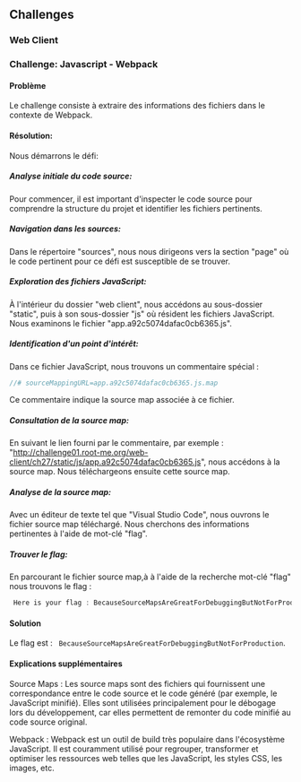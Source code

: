 ## Challenges

### Web Client

### Challenge: Javascript - Webpack

#### Problème

Le challenge consiste à extraire des informations des fichiers dans le contexte de Webpack.
#### Résolution: 

Nous démarrons le défi:

##### Analyse initiale du code source:

Pour commencer, il est important d'inspecter le code source pour comprendre la structure du projet et identifier les fichiers pertinents.

##### Navigation dans les sources:

Dans le répertoire "sources", nous nous dirigeons vers la section "page" où le code pertinent pour ce défi est susceptible de se trouver.

##### Exploration des fichiers JavaScript:

À l'intérieur du dossier "web client", nous accédons au sous-dossier "static", puis à son sous-dossier "js" où résident les fichiers JavaScript.
Nous examinons le fichier "app.a92c5074dafac0cb6365.js".

##### Identification d'un point d'intérêt:

Dans ce fichier JavaScript, nous trouvons un commentaire spécial :

```javascript
//# sourceMappingURL=app.a92c5074dafac0cb6365.js.map
```
Ce commentaire indique la source map associée à ce fichier.
##### Consultation de la source map:

En suivant le lien fourni par le commentaire, par exemple : "http://challenge01.root-me.org/web-client/ch27/static/js/app.a92c5074dafac0cb6365.js", nous accédons à la source map.
Nous téléchargeons ensuite cette source map.

##### Analyse de la source map:

Avec un éditeur de texte tel que "Visual Studio Code", nous ouvrons le fichier source map téléchargé.
Nous cherchons des informations pertinentes à l'aide de mot-clé "flag".

##### Trouver le flag:

En parcourant le fichier source map,à à l'aide de la recherche  mot-clé "flag" nous trouvons le flag :

```javascript
 Here is your flag : BecauseSourceMapsAreGreatForDebuggingButNotForProduction\n\n
```

#### Solution

Le flag est : ` BecauseSourceMapsAreGreatForDebuggingButNotForProduction`.


#### Explications supplémentaires
Source Maps : Les source maps sont des fichiers qui fournissent une correspondance entre le code source et le code généré (par exemple, le JavaScript minifié). Elles sont utilisées principalement pour le débogage lors du développement, car elles permettent de remonter du code minifié au code source original.

Webpack : Webpack est un outil de build très populaire dans l'écosystème JavaScript. Il est couramment utilisé pour regrouper, transformer et optimiser les ressources web telles que les JavaScript, les styles CSS, les images, etc.